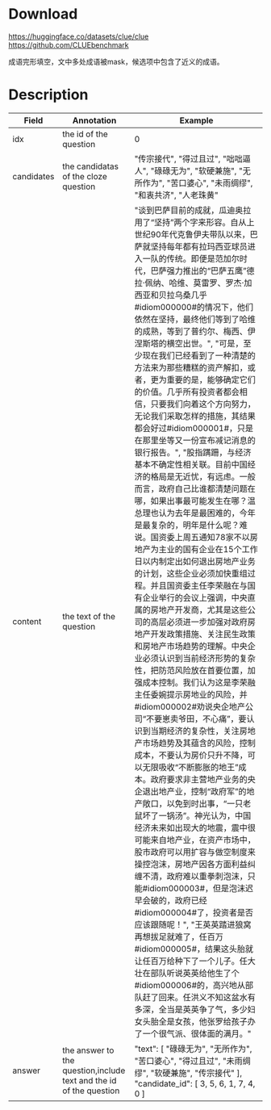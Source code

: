 # Download
https://huggingface.co/datasets/clue/clue
https://github.com/CLUEbenchmark

成语完形填空，文中多处成语被mask，候选项中包含了近义的成语。

# Description
| Field      | Annotation                                                         | Example                                                                                                                                                                                                                                                                                                                                                                                                                                                                                                                                                                                                                                                                                                                                                                                                                                                                                                                                                                                                                                                                                                |
| ---------- | ------------------------------------------------------------------ | ------------------------------------------------------------------------------------------------------------------------------------------------------------------------------------------------------------------------------------------------------------------------------------------------------------------------------------------------------------------------------------------------------------------------------------------------------------------------------------------------------------------------------------------------------------------------------------------------------------------------------------------------------------------------------------------------------------------------------------------------------------------------------------------------------------------------------------------------------------------------------------------------------------------------------------------------------------------------------------------------------------------------------------------------------------------------------------------------------ |
| idx        | the id of the question                                             | 0                                                                                                                                                                                                                                                                                                                                                                                                                                                                                                                                                                                                                                                                                                                                                                                                                                                                                                                                                                                                                                                                                                      |
| candidates | the candidatas of the cloze question                               | "传宗接代", "得过且过", "咄咄逼人", "碌碌无为", "软硬兼施", "无所作为", "苦口婆心", "未雨绸缪", "和衷共济", "人老珠黄"                                                                                                                                                                                                                                                                                                                                                                                                                                                                                                                                                                                                                                                                                                                                                                                                                                                                                                                                                                                                                         |
| content    | the text of the question                                           | "谈到巴萨目前的成就，瓜迪奥拉用了“坚持”两个字来形容。自从上世纪90年代克鲁伊夫带队以来，巴萨就坚持每年都有拉玛西亚球员进入一队的传统。即便是范加尔时代，巴萨强力推出的“巴萨五鹰”德拉·佩纳、哈维、莫雷罗、罗杰·加西亚和贝拉乌桑几乎#idiom000000#的情况下，他们依然在坚持，最终他们等到了哈维的成熟，等到了普约尔、梅西、伊涅斯塔的横空出世。", "可是，至少现在我们已经看到了一种清楚的方法来为那些糟糕的资产解扣，或者，更为重要的是，能够确定它们的价值。几乎所有投资者都会相信，只要我们向着这个方向努力，无论我们采取怎样的措施，其结果都会好过#idiom000001#，只是在那里坐等又一份宣布减记消息的银行报告。", "股指蹒跚，与经济基本不确定性相关联。目前中国经济的格局是无近忧，有远虑。一般而言，政府自己比谁都清楚问题在哪，如果出事最可能发生在哪？温总理也认为去年是最困难的，今年是最复杂的，明年是什么呢？难说。国资委上周五通知78家不以房地产为主业的国有企业在15个工作日以内制定出如何退出房地产业务的计划，这些企业必须加快重组过程。并且国资委主任李荣融在与国有企业举行的会议上强调，中央直属的房地产开发商，尤其是这些公司的高层必须进一步加强对政府房地产开发政策措施、关注民生政策和房地产市场趋势的理解。中央企业必须认识到当前经济形势的复杂性，把防范风险放在首要位置，加强成本控制。我们认为这是李荣融主任委婉提示房地业的风险，并#idiom000002#劝说央企地产公司“不要崽卖爷田，不心痛”，要认识到当期经济的复杂性，关注房地产市场趋势及其蕴含的风险，控制成本，不要认为房价只升不降，可以无限吸收“不断膨胀的地王”成本。政府要求非主营地产业务的央企退出地产业，控制“政府军”的地产敞口，以免到时出事，“一只老鼠坏了一锅汤”。神光认为，中国经济未来如出现大的地震，震中很可能来自地产业，在资产市场中，股市政府可以用扩容与做空制度来操控泡沫，房地产因各方面利益纠缠不清，政府难以重拳刺泡沫，只能#idiom000003#，但是泡沫迟早会破的，政府已经#idiom000004#了，投资者是否应该跟随呢！", "王英英踏进狼窝再想拔足就难了，任百万#idiom000005#，结果这头胎就让任百万给种下了一个儿子。任大壮在部队听说英英给他生了个#idiom000006#的，高兴地从部队赶了回来。任洪义不知这盆水有多深，全当是英英争了气，多少妇女头胎全是女孩，他张罗给孩子办了一个很气派、很体面的满月。" |
| answer     | the answer to the question,include text and the id of the question | "text": [ "碌碌无为", "无所作为", "苦口婆心", "得过且过", "未雨绸缪", "软硬兼施", "传宗接代" ], "candidate_id": [ 3, 5, 6, 1, 7, 4, 0 ]                                                                                                                                                                                                                                                                                                                                                                                                                                                                                                                                                                                                                                                                                                                                                                                                                                                                                                                                                                                            |
